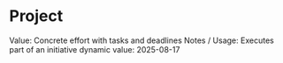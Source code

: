 # Project

Value: Concrete effort with tasks and deadlines
Notes / Usage: Executes part of an initiative
dynamic value: 2025-08-17